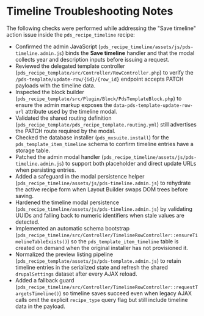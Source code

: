 # Timeline Troubleshooting Notes

The following checks were performed while addressing the "Save timeline" action issue inside the `pds_recipe_timeline` recipe:

- Confirmed the admin JavaScript (`pds_recipe_timeline/assets/js/pds-timeline.admin.js`) binds the **Save timeline** handler and that the modal collects year and description inputs before issuing a request.
- Reviewed the delegated template controller (`pds_recipe_template/src/Controller/RowController.php`) to verify the `/pds-template/update-row/{id}/{row_id}` endpoint accepts PATCH payloads with the timeline data.
- Inspected the block builder (`pds_recipe_template/src/Plugin/Block/PdsTemplateBlock.php`) to ensure the admin markup exposes the `data-pds-template-update-row-url` attribute used by the timeline modal.
- Validated the shared routing definition (`pds_recipe_template/pds_recipe_template.routing.yml`) still advertises the PATCH route required by the modal.
- Checked the database installer (`pds_mxsuite.install`) for the `pds_template_item_timeline` schema to confirm timeline entries have a storage table.
- Patched the admin modal handler (`pds_recipe_timeline/assets/js/pds-timeline.admin.js`) to support both placeholder and direct update URLs when persisting entries.
- Added a safeguard in the modal persistence helper (`pds_recipe_timeline/assets/js/pds-timeline.admin.js`) to rehydrate the active recipe form when Layout Builder swaps DOM trees before saving.
- Hardened the timeline modal persistence (`pds_recipe_timeline/assets/js/pds-timeline.admin.js`) by validating UUIDs and falling back to numeric identifiers when stale values are detected.
- Implemented an automatic schema bootstrap (`pds_recipe_timeline/src/Controller/TimelineRowController::ensureTimelineTableExists()`) so the `pds_template_item_timeline` table is created on demand when the original installer has not provisioned it.
- Normalized the preview listing pipeline (`pds_recipe_template/assets/js/pds-template.admin.js`) to retain timeline entries in the serialized state and refresh the shared `drupalSettings` dataset after every AJAX reload.
- Added a fallback guard (`pds_recipe_timeline/src/Controller/TimelineRowController::requestTargetsTimeline()`) so timeline saves succeed even when legacy AJAX calls omit the explicit `recipe_type` query flag but still include timeline data in the payload.
